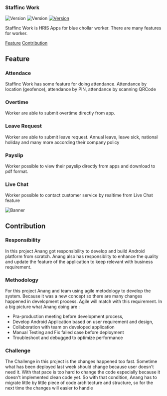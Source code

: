 ### Staffinc Work
![Version](https://img.shields.io/badge/Version-1.6.0-brightgreen)
![Version](https://img.shields.io/badge/Version-2.3.0-brightgreen)
<a href="https://play.google.com/store/apps/details?id=com.kerjaan.app">![Version](https://img.shields.io/badge/-Playstore-333333?style=flat&logo=android)</a>

Staffinc Work is HRIS Apps for blue chollar worker. There are many features for worker.

[Feature](https://github.com/annng/Portofolio/main/android/staffincWork.md#feature)
[Contribution](https://github.com/annng/Portofolio/main/android/staffincWork.md#contribution)

## Feature  
### Attendace
Staffinc Work has some feature for doing attendance. Attendance by location (geofence), attendance by PIN, attendance by scanning QRCode

### Overtime
Worker are able to submit overtime directly from app.

### Leave Request
Worker are able to submit leave request. Annual leave, leave sick, national holiday and many more according their company policy

### Payslip
Worker possible to view their payslip directly from apps and download to pdf format.

### Live Chat
Worker possible to contact customer service by realtime from Live Chat feature

![Banner](https://user-images.githubusercontent.com/31025016/204171835-18d782be-c26f-4f36-88f8-fcbebd7abd1c.png)

## Contribution
### Responsibility
In this project Anang got responsibility to develop and build Android platform from scratch. Anang also has responsiblity to enhance the quality and update the feature of the application to keep relevant with business requirement.

### Methodology
For this project Anang and team using agile metodology to develop the system. Because it was a new concept so there are many changes happened in development process. Agile will match with this requirement. In a big picture what Anang doing are : 
- Pra-production meeting before development process,
- Develop Android Application based on user requirement and design,
- Collaboration with team on developed application
- Manual Testing and Fix failed case before deployment
- Troubleshoot and debugged to optimize performance

### Challenge
The Challenge in this project is the changes happened too fast. Sometime what has been deployed last week should change because user doesn't need it. With that pace is too hard to change the code especially because it doesn't implemented clean code yet. So with that condition, Anang has to migrate little by little piece of code architecture and structure, so for the next time the changes will easier to handle
